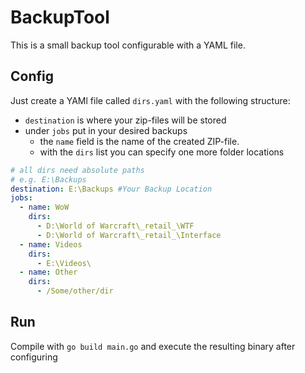 # BackupTool

This is a small backup tool configurable with a YAML file.

## Config
Just create a YAMl file called `dirs.yaml` with the following structure:
- `destination` is where your zip-files will be stored
- under `jobs` put in your desired backups
  - the `name` field is the name of the created ZIP-file.
  - with the `dirs` list you can specify one more folder locations 
```yaml
# all dirs need absolute paths
# e.g. E:\Backups
destination: E:\Backups #Your Backup Location
jobs:
  - name: WoW
    dirs:
      - D:\World of Warcraft\_retail_\WTF
      - D:\World of Warcraft\_retail_\Interface
  - name: Videos
    dirs:
      - E:\Videos\
  - name: Other
    dirs:
      - /Some/other/dir
```

## Run
Compile with `go build main.go` and execute the resulting binary after configuring